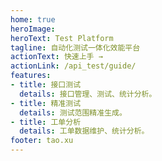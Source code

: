 ```yaml
---
home: true
heroImage:
heroText: Test Platform
tagline: 自动化测试一体化效能平台
actionText: 快速上手 →
actionLink: /api_test/guide/
features:
- title: 接口测试
  details: 接口管理、测试、统计分析。
- title: 精准测试
  details: 测试范围精准生成。
- title: 工单分析
  details: 工单数据维护、统计分析。
footer: tao.xu
---
```

